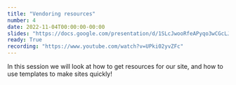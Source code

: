 ```yaml
---
title: "Vendoring resources"
number: 4
date: 2022-11-04T00:00:00-00:00
slides: "https://docs.google.com/presentation/d/1SLcJwooRfeAPyqo3wCGcLJIkQyG2ZdCzI3-3kJEWyvM/edit?usp=sharing"
ready: True
recording: "https://www.youtube.com/watch?v=UPki02yvZFc"
---
```


In this session we will look at how to get resources for our site, and how to use templates to make sites quickly! 